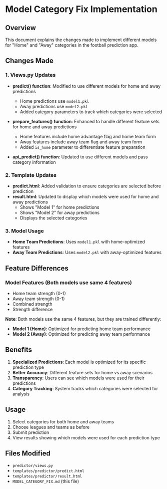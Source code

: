 # Model Category Fix Implementation

## Overview
This document explains the changes made to implement different models for "Home" and "Away" categories in the football prediction app.

## Changes Made

### 1. Views.py Updates
- **predict() function**: Modified to use different models for home and away predictions
  - Home predictions use `model1.pkl`
  - Away predictions use `model2.pkl`
  - Added category parameters to track which categories were selected

- **prepare_features() function**: Enhanced to handle different feature sets for home and away predictions
  - Home features include home advantage flag and home team form
  - Away features include away team flag and away team form
  - Added `is_home` parameter to differentiate feature preparation

- **api_predict() function**: Updated to use different models and pass category information

### 2. Template Updates
- **predict.html**: Added validation to ensure categories are selected before prediction
- **result.html**: Updated to display which models were used for home and away predictions
  - Shows "Model 1" for home predictions
  - Shows "Model 2" for away predictions
  - Displays the selected categories

### 3. Model Usage
- **Home Team Predictions**: Uses `model1.pkl` with home-optimized features
- **Away Team Predictions**: Uses `model2.pkl` with away-optimized features

## Feature Differences

### Model Features (Both models use same 4 features)
- Home team strength (0-1)
- Away team strength (0-1)
- Combined strength
- Strength difference

**Note**: Both models use the same 4 features, but they are trained differently:
- **Model 1 (Home)**: Optimized for predicting home team performance
- **Model 2 (Away)**: Optimized for predicting away team performance

## Benefits
1. **Specialized Predictions**: Each model is optimized for its specific prediction type
2. **Better Accuracy**: Different feature sets for home vs away scenarios
3. **Transparency**: Users can see which models were used for their predictions
4. **Category Tracking**: System tracks which categories were selected for analysis

## Usage
1. Select categories for both home and away teams
2. Choose leagues and teams as before
3. Submit prediction
4. View results showing which models were used for each prediction type

## Files Modified
- `predictor/views.py`
- `templates/predictor/predict.html`
- `templates/predictor/result.html`
- `MODEL_CATEGORY_FIX.md` (this file) 